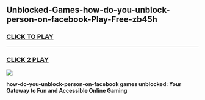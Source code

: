 
## Unblocked-Games-how-do-you-unblock-person-on-facebook-Play-Free-zb45h
<h3>
<a href="https://premium76.site?title=how-do-you-unblock-person-on-facebook&ref=21A">CLICK TO PLAY</a></h3>
<hr>

<h3>
<a href="https://premium76.site?title=how-do-you-unblock-person-on-facebook&ref=21A">CLICK 2 PLAY</a>
  
</h3>

<a href="https://premium76.site?title=how-do-you-unblock-person-on-facebook&ref=21A"><img src="https://clearcache.store/games.png"></a>


**how-do-you-unblock-person-on-facebook games unblocked: Your Gateway to Fun and Accessible Online Gaming**
